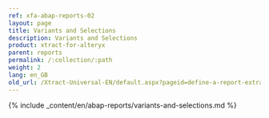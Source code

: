 ```yaml
---
ref: xfa-abap-reports-02
layout: page
title: Variants and Selections
description: Variants and Selections
product: xtract-for-alteryx
parent: reports
permalink: /:collection/:path
weight: 2
lang: en_GB
old_url: /Xtract-Universal-EN/default.aspx?pageid=define-a-report-extraction
---
```


{% include _content/en/abap-reports/variants-and-selections.md %}